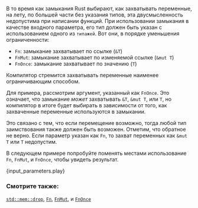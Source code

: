 В то время как замыкания Rust выбирают, как захватывать переменные, на лету, по
большей части без указания типов, эта двусмысленность недопустима при написании
функций. При использовании замыкания в качестве входного параметра, его тип
должен быть указан с использованием одного из `типажей`. Вот они, в порядке
уменьшения ограниченности:

* `Fn`: замыкание захватывает по ссылке (`&T`)
* `FnMut`: замыкание захватывает по изменяемой ссылке (`&mut T`)
* `FnOnce`: замыкание захватывает по значению (`T`)

Компилятор стремится захватывать переменные наименее ограничивающим способом.

Для примера, рассмотрим аргумент, указанный как `FnOnce`. Это означает, что
замыкание *может* захватывать `&T`, `&mut T`, или `T`, но компилятор в итоге
будет выбирать в зависимости от того, как захваченные переменные используются
в замыкании.

Это связано с тем, что если перемещение возможно, тогда любой тип заимствования
также должен быть возможен. Отметим, что обратное не верно. Если параметр
указан как `Fn`, то захват переменных как `&mut T` или `T` недопустим.

В следующем примере попробуйте поменять местами использование `Fn`, `FnMut`, и
`FnOnce`, чтобы увидеть результат.

{input_parameters.play}

### Смотрите также:

[`std::mem::drop`][drop], [`Fn`][fn], [`FnMut`][fnmut], и [`FnOnce`][fnonce]

[drop]: http://doc.rust-lang.org/std/mem/fn.drop.html
[fn]: http://doc.rust-lang.org/std/ops/trait.Fn.html
[fnmut]: http://doc.rust-lang.org/std/ops/trait.FnMut.html
[fnonce]: http://doc.rust-lang.org/std/ops/trait.FnOnce.html
